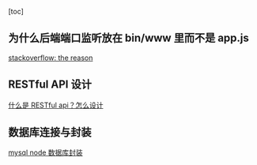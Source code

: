 [toc]

## 为什么后端端口监听放在 bin/www 里而不是 app.js

[stackoverflow: the reason](https://stackoverflow.com/questions/36638123/learning-node-js-express-js-whats-the-deal-with-bin-www/36638353)

## RESTful API 设计

[什么是 RESTful api？怎么设计](https://www.infoq.cn/article/rest-introduction/)

## 数据库连接与封装

[mysql node 数据库封装](https://segmentfault.com/a/1190000014907972)
